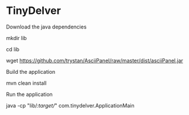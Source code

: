 # TinyDelver

Download the java dependencies

mkdir lib

cd lib

wget https://github.com/trystan/AsciiPanel/raw/master/dist/asciiPanel.jar


Build the application

mvn clean install


Run the application

java -cp "lib/*:target/*" com.tinydelver.ApplicationMain

